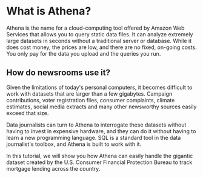# What is Athena?

Athena is the name for a cloud-computing tool offered by Amazon Web Services that allows you to query static data files. It can analyze extremely large datasets in seconds without a traditional server or database. While it does cost money, the prices are low, and there are no fixed, on-going costs. You only pay for the data you upload and the queries you run.

## How do newsrooms use it?

Given the limitations of today's personal computers, it becomes difficult to work with datasets that are larger than a few gigabytes. Campaign contributions, voter registration files, consumer complaints, climate estimates, social media extracts and many other newsworthy sources easily exceed that size.

Data journalists can turn to Athena to interrogate these datasets without having to invest in expensive hardware, and they can do it without having to learn a new programming language. SQL is a standard tool in the data journalist's toolbox, and Athena is built to work with it.

In this tutorial, we will show you how Athena can easily handle the gigantic dataset created by the U.S. Consumer Financial Protection Bureau to track mortgage lending across the country.
